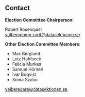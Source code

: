 ## Contact

**Election Committee Chairperson:** 

Robert Rosenquist<br>
[valberedning-ordf@datasektionen.se](mailto:valberedning-ordf@datasektionen.se)

**Other Election Committee Members:**

- Max Berglund
- Lutz Hahlbeck
- Felicia Murkes
- Samuel Hörnell
- Ivar Boqvist
- Soma Szabo

[valberedare@datasektionen.se](mailto:valberedare@datasektionen.se)

